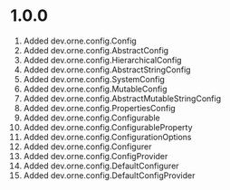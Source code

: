 # 1.0.0

01. Added dev.orne.config.Config
01. Added dev.orne.config.AbstractConfig
01. Added dev.orne.config.HierarchicalConfig
01. Added dev.orne.config.AbstractStringConfig
01. Added dev.orne.config.SystemConfig
01. Added dev.orne.config.MutableConfig
01. Added dev.orne.config.AbstractMutableStringConfig
01. Added dev.orne.config.PropertiesConfig
01. Added dev.orne.config.Configurable
01. Added dev.orne.config.ConfigurableProperty
01. Added dev.orne.config.ConfigurationOptions
01. Added dev.orne.config.Configurer
01. Added dev.orne.config.ConfigProvider
01. Added dev.orne.config.DefaultConfigurer
01. Added dev.orne.config.DefaultConfigProvider

